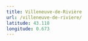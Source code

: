 ```yaml
---
title: Villeneuve-de-Rivière
url: /villeneuve-de-riviere/
latitude: 43.118
longitude: 0.673
---
```

